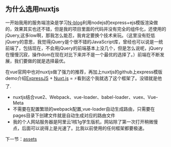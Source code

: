 ## 为什么选用nuxtjs

一开始我用的服务端渲染是学习[N-blog](https://github.com/nswbmw/N-blog)利用nodejs的express+ejs模版渲染做的，效果其实也还不错，但是我的项目里面的代码并没有完全的组件化，还使用的jQuery,这多low啊，那我怎么能忍，我肯定要换个技术来玩。（这里没有贬低jQuery的意思，我觉得jQuery是个很不错的JavaScript库，曾经也可以说是一统前端了，包括现在，不会用jQuery的前端基本上没几个，但是怎么说呢，jQuery在慢慢沉寂，操作dom在现在对比下来并不是一个最优的选择了。）前端在不断发展，我们要做的就是选择最优。

在vue官网中也对nuxtjs做了强力的推荐，再加上nuxtjs的github上express模版demo介绍[ExpressJS](http://expressjs.com/) + [Nuxt.js](https://nuxtjs.org) = :zap:看到这个我就选了这个框架了。没错就是他了.
- nuxtjs结合vue2、Webpack、vue-loader、babel-loader、vuex、Vue-Meta
- 不需要在配置繁琐的webpack配置,vue-loader自动生成路由，只需要在pages目录下创建文件就是自动生成对应的路由文件
- 我的个人网站服务器是阿里云1核1g学生版机，网站除了第一次打开稍微慢点，后面可以说得上是光速了。比我以前使用的任何框架都要极速。


下一节：[assets](https://github.com/se7en-1992/5se7en.com/blob/master/book/assets.md)
